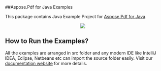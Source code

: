 ##Aspose.Pdf for Java Examples

This package contains Java Example Project for [Aspose.Pdf for Java](http://www.aspose.com/java/pdf-component.aspx).

<p align="center">
  <a title="Download complete Aspose.Pdf for Java source code" href="https://github.com/asposepdf/Aspose_Pdf_Java/archive/master.zip">
	<img src="https://raw.github.com/AsposeExamples/java-examples-dashboard/master/images/downloadZip-Button-Large.png" />
  </a>
</p>

## How to Run the Examples?

All the examples are arranged in src folder and any modern IDE like IntelliJ IDEA, Eclipse, Netbeans etc can import the source folder easily. Visit our [documentation website](http://www.aspose.com/docs/display/pdfjava/How+to+Run+the+Examples) for more details.
